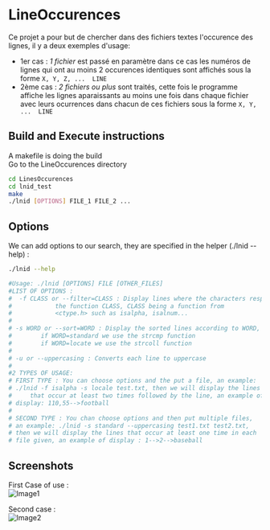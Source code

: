 # LineOccurences
Ce projet a pour but de chercher dans des fichiers textes l'occurence des lignes, il y a deux exemples d'usage:
- 1er cas :  *1 fichier* est passé en paramètre dans ce cas les numéros de lignes qui ont au moins 2 occurences identiques sont affichés sous la forme ```X, Y, Z, ...  LINE```
- 2ème cas : *2 fichiers ou plus* sont traités, cette fois le programme affiche les lignes aparaissants au moins une fois dans chaque fichier avec leurs ocurrences dans chacun de ces fichiers sous la forme ```X, Y, ...  LINE```

## Build and Execute instructions
A makefile is doing the build  
Go to the LineOccurences directory
```bash
cd LinesOccurences
cd lnid_test
make
./lnid [OPTIONS] FILE_1 FILE_2 ...
```
## Options
We can add options to our search, they are specified in the helper (./lnid --help) :  
```bash
./lnid --help

#Usage: ./lnid [OPTIONS] FILE [OTHER_FILES]
#LIST OF OPTIONS :
#  -f CLASS or --filter=CLASS : Display lines where the characters respect
#            the function CLASS, CLASS being a function from
#            <ctype.h> such as isalpha, isalnum...
#
# -s WORD or --sort=WORD : Display the sorted lines according to WORD,
#        if WORD=standard we use the strcmp function
#        if WORD=locate we use the strcoll function
#
# -u or --uppercasing : Converts each line to uppercase
#
#2 TYPES OF USAGE:
# FIRST TYPE : You can choose options and the put a file, an example:
# ./lnid -f isalpha -s locale test.txt, then we will display the lines
#     that occur at least two times followed by the line, an example of
# display: 110,55-->football
#
# SECOND TYPE : You chan choose options and then put multiple files, 
# an example: ./lnid -s standard --uppercasing test1.txt test2.txt, 
# then we will display the lines that occur at least one time in each 
# file given, an example of display : 1-->2-->baseball
```
## Screenshots
First Case of use :  
![Image1](https://github.com/gorimaaa/occurences_lignes/assets/136479651/61dcb579-9a1b-4cbf-ac02-388072d16229)

Second case :  
![Image2](https://github.com/gorimaaa/occurences_lignes/assets/136479651/249dbd97-4ba1-4a7f-990e-6b43e599a0df)

